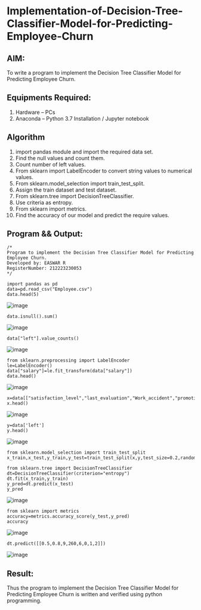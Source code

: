 # Implementation-of-Decision-Tree-Classifier-Model-for-Predicting-Employee-Churn

## AIM:
To write a program to implement the Decision Tree Classifier Model for Predicting Employee Churn.

## Equipments Required:
1. Hardware – PCs
2. Anaconda – Python 3.7 Installation / Jupyter notebook

## Algorithm
1. import pandas module and import the required data set.
2. Find the null values and count them.
3. Count number of left values.
4. From sklearn import LabelEncoder to convert string values to numerical values.
5. From sklearn.model_selection import train_test_split.
6. Assign the train dataset and test dataset.
7. From sklearn.tree import DecisionTreeClassifier.
8. Use criteria as entropy.
9. From sklearn import metrics.
10. Find the accuracy of our model and predict the require values.

## Program && Output:
```
/*
Program to implement the Decision Tree Classifier Model for Predicting Employee Churn.
Developed by: EASWAR R
RegisterNumber: 212223230053
*/
```
```
import pandas as pd
data=pd.read_csv("Employee.csv")
data.head(5)
```
![image](https://github.com/user-attachments/assets/0a5e6639-f80a-4591-881f-de7f73ab0bc0)

```
data.isnull().sum()
```

![image](https://github.com/user-attachments/assets/496aa59d-4b40-48e8-8fce-257a6fc94d91)

```
data["left"].value_counts()
```

![image](https://github.com/user-attachments/assets/7b0520b0-3df8-44ba-a967-5e1c58dc6cb7)

```
from sklearn.preprocessing import LabelEncoder
le=LabelEncoder()
data["salary"]=le.fit_transform(data["salary"])
data.head()
```
![image](https://github.com/user-attachments/assets/d3432a76-ff8b-4378-9aee-e6c858583c8b)


```
x=data[["satisfaction_level","last_evaluation","Work_accident","promotion_last_5years","number_project","average_montly_hours","time_spend_company","salary"]]
x.head()
```
![image](https://github.com/user-attachments/assets/dbc1b5bb-8648-4b44-99dc-4a07e2736a62)

```
y=data['left']
y.head()
```

![image](https://github.com/user-attachments/assets/deba4896-5881-45bf-b400-072ad663ac93)

```
from sklearn.model_selection import train_test_split
x_train,x_test,y_train,y_test=train_test_split(x,y,test_size=0.2,random_state=100)

from sklearn.tree import DecisionTreeClassifier
dt=DecisionTreeClassifier(criterion="entropy")
dt.fit(x_train,y_train)
y_pred=dt.predict(x_test)
y_pred
```

![image](https://github.com/user-attachments/assets/606443fb-ebe7-4291-abab-fcb1d8e75600)

```
from sklearn import metrics
accuracy=metrics.accuracy_score(y_test,y_pred)
accuracy
```
![image](https://github.com/user-attachments/assets/df897bef-ac70-45ca-9633-148a8416ffe5)

```
dt.predict([[0.5,0.8,9,260,6,0,1,2]])
```

![image](https://github.com/user-attachments/assets/f719855f-04f3-4cbf-b53e-d4d5c21d7550)

## Result:
Thus the program to implement the  Decision Tree Classifier Model for Predicting Employee Churn is written and verified using python programming.
